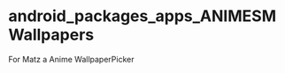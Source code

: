 android_packages_apps_ANIMESMWallpapers
=======================================

For Matz a Anime WallpaperPicker
